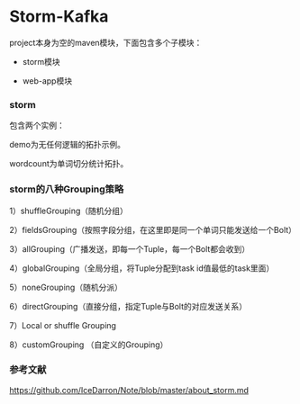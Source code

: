Storm-Kafka
===

project本身为空的maven模块，下面包含多个子模块：

+ storm模块

+ web-app模块

### storm
包含两个实例：

demo为无任何逻辑的拓扑示例。

wordcount为单词切分统计拓扑。


### storm的八种Grouping策略

1）shuffleGrouping（随机分组）

2）fieldsGrouping（按照字段分组，在这里即是同一个单词只能发送给一个Bolt）

3）allGrouping（广播发送，即每一个Tuple，每一个Bolt都会收到）

4）globalGrouping（全局分组，将Tuple分配到task id值最低的task里面）

5）noneGrouping（随机分派）

6）directGrouping（直接分组，指定Tuple与Bolt的对应发送关系）

7）Local or shuffle Grouping

8）customGrouping （自定义的Grouping）


### 参考文献
https://github.com/IceDarron/Note/blob/master/about_storm.md



